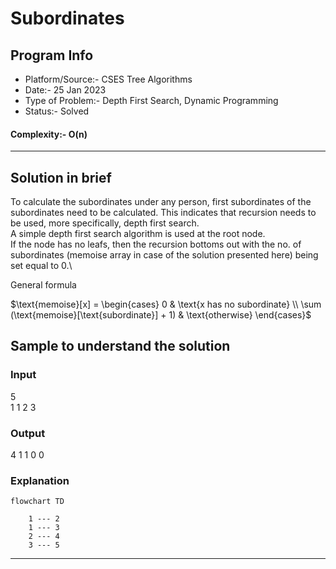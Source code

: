 # Subordinates
## Program Info
- Platform/Source:- CSES Tree Algorithms 
- Date:-    25 Jan 2023
- Type of Problem:- Depth First Search, Dynamic Programming
- Status:- Solved
#### Complexity:-    O(n)
---
## Solution in brief
To calculate the subordinates under any person, first subordinates of the subordinates need to be calculated. This indicates that recursion needs to be used, more specifically, depth first search.\
A simple depth first search algorithm is used at the root node.\
If the node has no leafs, then the recursion bottoms out with the no. of subordinates (memoise array in case of the solution presented here) being set equal to 0.\

General formula

$\text{memoise}[x] = \begin{cases}
    0 & \text{x has no subordinate} \\
    \sum (\text{memoise}[\text{subordinate}] + 1) & \text{otherwise}
\end{cases}$

## Sample to understand the solution

### Input
5\
1 1 2 3

### Output
4 1 1 0 0

### Explanation

```mermaid
flowchart TD

	1 --- 2
	1 --- 3
	2 --- 4
	3 --- 5

```

---
